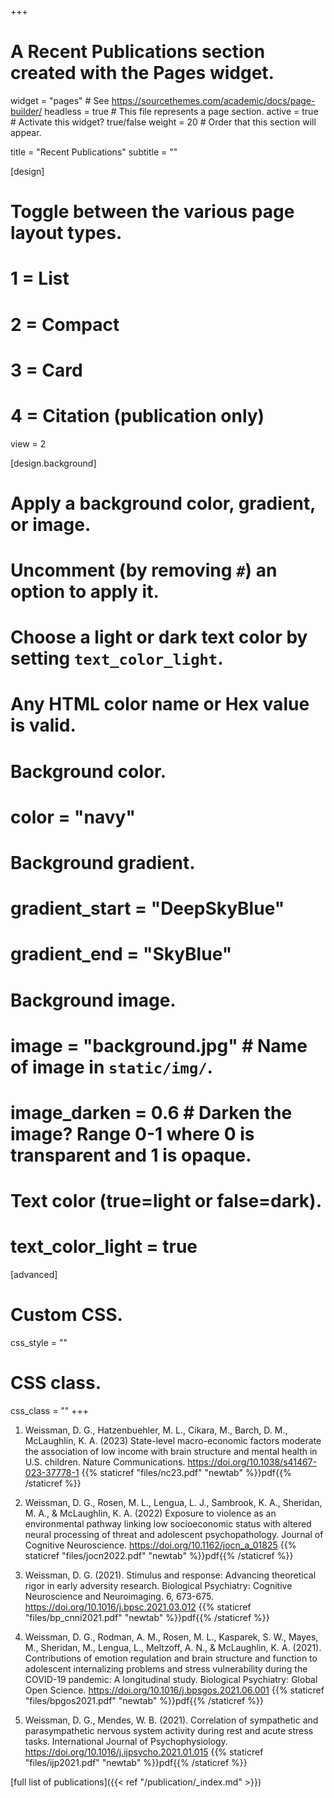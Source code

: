 +++
# A Recent Publications section created with the Pages widget.

widget = "pages"  # See https://sourcethemes.com/academic/docs/page-builder/
headless = true  # This file represents a page section.
active = true  # Activate this widget? true/false
weight = 20  # Order that this section will appear.

title = "Recent Publications"
subtitle = ""
  
[design]
  # Toggle between the various page layout types.
  #   1 = List
  #   2 = Compact
  #   3 = Card
  #   4 = Citation (publication only)
  view = 2
  
[design.background]
  # Apply a background color, gradient, or image.
  #   Uncomment (by removing `#`) an option to apply it.
  #   Choose a light or dark text color by setting `text_color_light`.
  #   Any HTML color name or Hex value is valid.
    
  # Background color.
  # color = "navy"
  
  # Background gradient.
  # gradient_start = "DeepSkyBlue"
  # gradient_end = "SkyBlue"
  
  # Background image.
  # image = "background.jpg"  # Name of image in `static/img/`.
  # image_darken = 0.6  # Darken the image? Range 0-1 where 0 is transparent and 1 is opaque.

  # Text color (true=light or false=dark).
  # text_color_light = true  
  
[advanced]
 # Custom CSS. 
 css_style = ""
 
 # CSS class.
 css_class = ""
+++

1. Weissman, D. G., Hatzenbuehler, M. L., Cikara, M., Barch, D. M., McLaughlin, K. A. (2023) State-level macro-economic factors moderate the association of low income with brain structure and mental health in U.S. children. Nature Communications. https://doi.org/10.1038/s41467-023-37778-1 {{% staticref "files/nc23.pdf" "newtab" %}}pdf{{% /staticref %}}

2. Weissman, D. G., Rosen, M. L., Lengua, L. J., Sambrook, K. A., Sheridan, M. A., & McLaughlin, K. A. (2022) Exposure to violence as an environmental pathway linking low socioeconomic status with altered neural processing of threat and adolescent psychopathology. Journal of Cognitive Neuroscience. https://doi.org/10.1162/jocn_a_01825 {{% staticref "files/jocn2022.pdf" "newtab" %}}pdf{{% /staticref %}}

3. Weissman, D. G. (2021). Stimulus and response: Advancing theoretical rigor in early adversity research. Biological Psychiatry: Cognitive Neuroscience and Neuroimaging. 6, 673-675. https://doi.org/10.1016/j.bpsc.2021.03.012
{{% staticref "files/bp_cnni2021.pdf" "newtab" %}}pdf{{% /staticref %}}

4. Weissman, D. G., Rodman, A. M., Rosen, M. L., Kasparek, S. W., Mayes, M., Sheridan, M., Lengua, L., Meltzoff, A. N., & McLaughlin, K. A. (2021). Contributions of emotion regulation and brain structure and function to adolescent internalizing problems and stress vulnerability during the COVID-19 pandemic: A longitudinal study. Biological Psychiatry: Global Open Science. https://doi.org/10.1016/j.bpsgos.2021.06.001
{{% staticref "files/bpgos2021.pdf" "newtab" %}}pdf{{% /staticref %}}

5. Weissman, D. G., Mendes, W. B. (2021). Correlation of sympathetic and parasympathetic nervous system activity during rest and acute stress tasks. International Journal of Psychophysiology. https://doi.org/10.1016/j.ijpsycho.2021.01.015
{{% staticref "files/ijp2021.pdf" "newtab" %}}pdf{{% /staticref %}}

[full list of publications]({{< ref "/publication/_index.md" >}})
